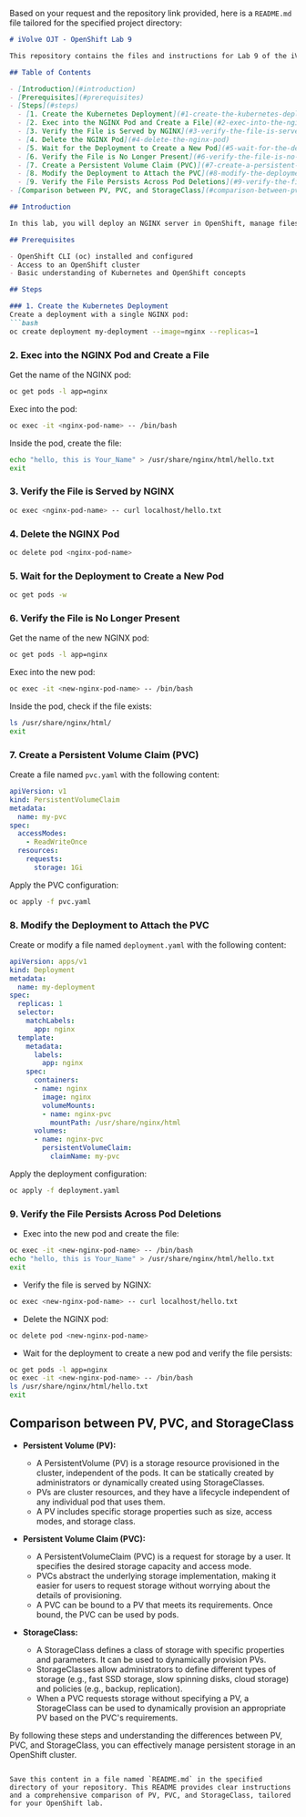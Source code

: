 Based on your request and the repository link provided, here is a `README.md` file tailored for the specified project directory:

```markdown
# iVolve OJT - OpenShift Lab 9

This repository contains the files and instructions for Lab 9 of the iVolve On-the-Job Training (OJT) program, focusing on deploying and managing NGINX with persistent storage using OpenShift.

## Table of Contents

- [Introduction](#introduction)
- [Prerequisites](#prerequisites)
- [Steps](#steps)
  - [1. Create the Kubernetes Deployment](#1-create-the-kubernetes-deployment)
  - [2. Exec into the NGINX Pod and Create a File](#2-exec-into-the-nginx-pod-and-create-a-file)
  - [3. Verify the File is Served by NGINX](#3-verify-the-file-is-served-by-nginx)
  - [4. Delete the NGINX Pod](#4-delete-the-nginx-pod)
  - [5. Wait for the Deployment to Create a New Pod](#5-wait-for-the-deployment-to-create-a-new-pod)
  - [6. Verify the File is No Longer Present](#6-verify-the-file-is-no-longer-present)
  - [7. Create a Persistent Volume Claim (PVC)](#7-create-a-persistent-volume-claim-pvc)
  - [8. Modify the Deployment to Attach the PVC](#8-modify-the-deployment-to-attach-the-pvc)
  - [9. Verify the File Persists Across Pod Deletions](#9-verify-the-file-persists-across-pod-deletions)
- [Comparison between PV, PVC, and StorageClass](#comparison-between-pv-pvc-and-storageclass)

## Introduction

In this lab, you will deploy an NGINX server in OpenShift, manage files within the pod, and ensure file persistence across pod deletions using a Persistent Volume Claim (PVC).

## Prerequisites

- OpenShift CLI (oc) installed and configured
- Access to an OpenShift cluster
- Basic understanding of Kubernetes and OpenShift concepts

## Steps

### 1. Create the Kubernetes Deployment
Create a deployment with a single NGINX pod:
```bash
oc create deployment my-deployment --image=nginx --replicas=1
```

### 2. Exec into the NGINX Pod and Create a File
Get the name of the NGINX pod:
```bash
oc get pods -l app=nginx
```
Exec into the pod:
```bash
oc exec -it <nginx-pod-name> -- /bin/bash
```
Inside the pod, create the file:
```bash
echo "hello, this is Your_Name" > /usr/share/nginx/html/hello.txt
exit
```

### 3. Verify the File is Served by NGINX
```bash
oc exec <nginx-pod-name> -- curl localhost/hello.txt
```

### 4. Delete the NGINX Pod
```bash
oc delete pod <nginx-pod-name>
```

### 5. Wait for the Deployment to Create a New Pod
```bash
oc get pods -w
```

### 6. Verify the File is No Longer Present
Get the name of the new NGINX pod:
```bash
oc get pods -l app=nginx
```
Exec into the new pod:
```bash
oc exec -it <new-nginx-pod-name> -- /bin/bash
```
Inside the pod, check if the file exists:
```bash
ls /usr/share/nginx/html/
exit
```

### 7. Create a Persistent Volume Claim (PVC)
Create a file named `pvc.yaml` with the following content:
```yaml
apiVersion: v1
kind: PersistentVolumeClaim
metadata:
  name: my-pvc
spec:
  accessModes:
    - ReadWriteOnce
  resources:
    requests:
      storage: 1Gi
```
Apply the PVC configuration:
```bash
oc apply -f pvc.yaml
```

### 8. Modify the Deployment to Attach the PVC
Create or modify a file named `deployment.yaml` with the following content:
```yaml
apiVersion: apps/v1
kind: Deployment
metadata:
  name: my-deployment
spec:
  replicas: 1
  selector:
    matchLabels:
      app: nginx
  template:
    metadata:
      labels:
        app: nginx
    spec:
      containers:
      - name: nginx
        image: nginx
        volumeMounts:
        - name: nginx-pvc
          mountPath: /usr/share/nginx/html
      volumes:
      - name: nginx-pvc
        persistentVolumeClaim:
          claimName: my-pvc
```
Apply the deployment configuration:
```bash
oc apply -f deployment.yaml
```

### 9. Verify the File Persists Across Pod Deletions
- Exec into the new pod and create the file:
```bash
oc exec -it <new-nginx-pod-name> -- /bin/bash
echo "hello, this is Your_Name" > /usr/share/nginx/html/hello.txt
exit
```
- Verify the file is served by NGINX:
```bash
oc exec <new-nginx-pod-name> -- curl localhost/hello.txt
```
- Delete the NGINX pod:
```bash
oc delete pod <new-nginx-pod-name>
```
- Wait for the deployment to create a new pod and verify the file persists:
```bash
oc get pods -l app=nginx
oc exec -it <new-nginx-pod-name> -- /bin/bash
ls /usr/share/nginx/html/hello.txt
exit
```

## Comparison between PV, PVC, and StorageClass

- **Persistent Volume (PV):**
  - A PersistentVolume (PV) is a storage resource provisioned in the cluster, independent of the pods. It can be statically created by administrators or dynamically created using StorageClasses.
  - PVs are cluster resources, and they have a lifecycle independent of any individual pod that uses them.
  - A PV includes specific storage properties such as size, access modes, and storage class.

- **Persistent Volume Claim (PVC):**
  - A PersistentVolumeClaim (PVC) is a request for storage by a user. It specifies the desired storage capacity and access mode.
  - PVCs abstract the underlying storage implementation, making it easier for users to request storage without worrying about the details of provisioning.
  - A PVC can be bound to a PV that meets its requirements. Once bound, the PVC can be used by pods.

- **StorageClass:**
  - A StorageClass defines a class of storage with specific properties and parameters. It can be used to dynamically provision PVs.
  - StorageClasses allow administrators to define different types of storage (e.g., fast SSD storage, slow spinning disks, cloud storage) and policies (e.g., backup, replication).
  - When a PVC requests storage without specifying a PV, a StorageClass can be used to dynamically provision an appropriate PV based on the PVC's requirements.

By following these steps and understanding the differences between PV, PVC, and StorageClass, you can effectively manage persistent storage in an OpenShift cluster.
```

Save this content in a file named `README.md` in the specified directory of your repository. This README provides clear instructions and a comprehensive comparison of PV, PVC, and StorageClass, tailored for your OpenShift lab.
